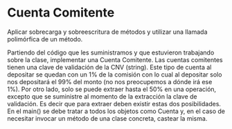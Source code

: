 
# Cuenta Comitente

Aplicar sobrecarga y sobreescritura de métodos y utilizar una llamada polimórfica de un método.

Partiendo del código que les suministramos y que estuvieron trabajando sobre la clase, implementar una Cuenta Comitente. Las cuentas comitentes tienen una clave de validación de la CNV (string). Este tipo de cuenta al depositar se quedan con un 1% de la comisión con lo cual al depositar solo nos depositará el 99% del monto (no nos preocupemos a dónde irá ese 1%). Por otro lado, solo se puede extraer hasta el 50% en una operación, excepto que se suministre al momento de la extracción la clave de validación. Es decir que para extraer deben existir estas dos posibilidades. En el main() se debe tratar a todos los objetos como Cuenta y, en el caso de necesitar invocar un método de una clase concreta, castear la misma.
